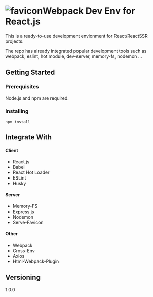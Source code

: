 # ![favicon](favicon.ico)Webpack Dev Env for React.js

This is a ready-to-use development envionment for React/ReactSSR projects.

The repo has already integrated popular development tools such as webpack, eslint, hot module, dev-server, memory-fs, nodemon ...

## Getting Started


### Prerequisites

Node.js and npm are required.

### Installing

```
npm install
```

## Integrate With

#### Client
* React.js
* Babel
* React Hot Loader
* ESLint
* Husky

#### Server
* Memory-FS
* Express.js
* Nodemon
* Serve-Favicon

#### Other
* Webpack
* Cross-Env
* Axios
* Html-Webpack-Plugin

## Versioning
1.0.0
